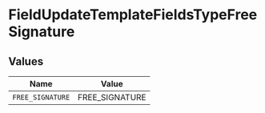 # FieldUpdateTemplateFieldsTypeFreeSignature


## Values

| Name             | Value            |
| ---------------- | ---------------- |
| `FREE_SIGNATURE` | FREE_SIGNATURE   |